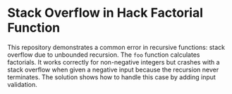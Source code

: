 # Stack Overflow in Hack Factorial Function

This repository demonstrates a common error in recursive functions: stack overflow due to unbounded recursion.  The `foo` function calculates factorials.  It works correctly for non-negative integers but crashes with a stack overflow when given a negative input because the recursion never terminates. The solution shows how to handle this case by adding input validation.